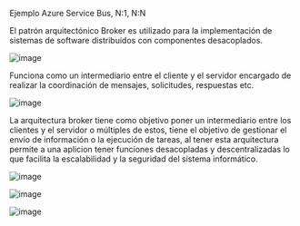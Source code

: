 Ejemplo Azure Service Bus, N:1, N:N

El patrón arquitectónico Broker es utilizado para la implementación de sistemas de software distribuidos con componentes desacoplados.

![image](https://github.com/user-attachments/assets/bcd31414-fef5-4585-8db4-8a4decf5a3c0)

Funciona como un intermediario entre el cliente y el servidor encargado de realizar la coordinación de mensajes, solicitudes, respuestas etc.

![image](https://github.com/user-attachments/assets/be4b5d5c-ce12-4776-a297-e736f71de1d4)

La arquitectura broker tiene como objetivo poner un intermediario entre los clientes y el servidor o múltiples de estos, tiene el objetivo de gestionar el envío de información o la ejecución de tareas, al tener esta arquitectura permite a una aplicion tener funciones desacopladas y descentralizadas lo que facilita la escalabilidad y la seguridad del sistema informático.

![image](https://github.com/user-attachments/assets/061a9b1f-012b-4974-afbc-62ee80974e3f)

![image](https://github.com/user-attachments/assets/27209eb1-87f8-435a-8bed-71e8cca7566e)

![image](https://github.com/user-attachments/assets/0555ac82-b6b2-4520-86ea-e5a2f3d3783c)











